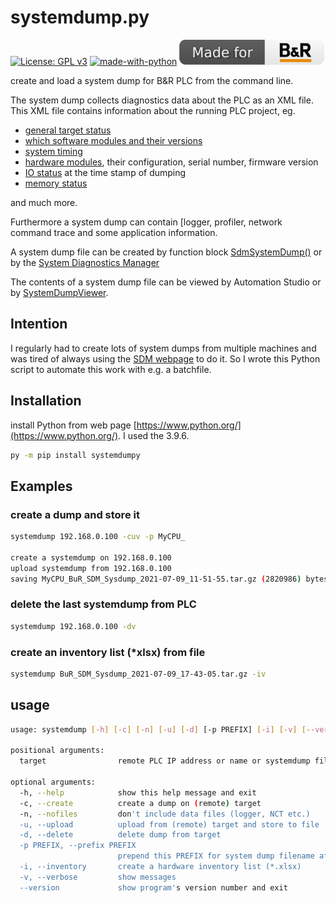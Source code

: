 # systemdump.py

[![License: GPL v3](https://img.shields.io/badge/License-GPLv3-blue.svg)](https://www.gnu.org/licenses/gpl-3.0)
[![made-with-python](https://img.shields.io/badge/Made%20with-Python-1f425f.svg)](https://www.python.org/)
[![Made For B&R](https://github.com/hilch/BandR-badges/blob/main/Made-For-BrAutomation.svg)](https://www.br-automation.com)

create and load a system dump for B&amp;R PLC from the command line.

The system dump collects diagnostics data about the PLC as an XML file. This XML file contains information about the running PLC project, eg.

- [general target status](https://help.br-automation.com/#/en/4/automationruntime%2Ftargets%2Fsdm%2Fsdm%2Fsdm2_system_general.htm)
- [which software modules and their versions](https://help.br-automation.com/#/en/4/automationruntime%2Ftargets%2Fsdm%2Fsdm%2Fsdm2_software.htm)
- [system timing](https://help.br-automation.com/#/en/4/automationruntime%2Ftargets%2Fsdm%2Fsdm%2Fsdm2_system_timing.htm)
- [hardware modules](https://help.br-automation.com/#/en/4/automationruntime%2Ftargets%2Fsdm%2Fsdm%2Fsdm2_hardware.htm), their configuration, serial number, firmware version
- [IO status](https://help.br-automation.com/#/en/4/automationruntime%2Ftargets%2Fsdm%2Fsdm%2Fsdm2_hardwareioviewer.html) at the time stamp of dumping
- [memory status](https://help.br-automation.com/#/en/4/automationruntime%2Ftargets%2Fsdm%2Fsdm%2Fsdm2_system_memory.htm)

and much more.

Furthermore a system dump can contain [logger, profiler, network command trace and some application information.

A system dump file can be created by function block [SdmSystemDump()](https://help.br-automation.com/#/en/4/libraries%2Fasarsdm%2Ffbks%2Fsdmsystemdump.html) or by the [System Diagnostics Manager](https://help.br-automation.com/#/en/4/automationruntime%2Ftargets%2Fsdm%2Fsdm.htm)

The contents of a system dump file can be viewed by Automation Studio or by [SystemDumpViewer](https://github.com/bee-eater/SystemDumpViewer).

## Intention

I regularly had to create lots of system dumps from multiple machines and was tired of always using the [SDM webpage](https://help.br-automation.com/#/en/4/automationruntime/targets/sdm/sdm/sdm2_sdmpage_systemdump.html) to do it.
So I wrote this Python script to automate this work with e.g. a batchfile.

## Installation

install Python from web page [https://www.python.org/](https://www.python.org/). I used the 3.9.6.

```bash
py -m pip install systemdumpy
```

## Examples

### create a dump and store it

```bash
systemdump 192.168.0.100 -cuv -p MyCPU_

create a systemdump on 192.168.0.100
upload systemdump from 192.168.0.100
saving MyCPU_BuR_SDM_Sysdump_2021-07-09_11-51-55.tar.gz (2820986) bytes
```

### delete the last systemdump from PLC

```bash
systemdump 192.168.0.100 -dv
```

### create an inventory list (*xlsx) from file

```bash
systemdump BuR_SDM_Sysdump_2021-07-09_17-43-05.tar.gz -iv
```

## usage

```bash
usage: systemdump [-h] [-c] [-n] [-u] [-d] [-p PREFIX] [-i] [-v] [--version] target

positional arguments:
  target                remote PLC IP address or name or systemdump file (*.targ.gz)

optional arguments:
  -h, --help            show this help message and exit
  -c, --create          create a dump on (remote) target
  -n, --nofiles         don't include data files (logger, NCT etc.)
  -u, --upload          upload from (remote) target and store to file
  -d, --delete          delete dump from target
  -p PREFIX, --prefix PREFIX
                        prepend this PREFIX for system dump filename after upload
  -i, --inventory       create a hardware inventory list (*.xlsx)
  -v, --verbose         show messages
  --version             show program's version number and exit
```
